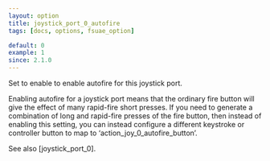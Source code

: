 ```yaml
---
layout: option
title: joystick_port_0_autofire
tags: [docs, options, fsuae_option]

default: 0
example: 1
since: 2.1.0
---
```


Set to enable to enable autofire for this joystick port.

Enabling autofire for a joystick port means that the ordinary fire
button will give the effect of many rapid-fire short presses. If you
need to generate a combination of long and rapid-fire presses of the
fire button, then instead of enabling this setting, you can instead
configure a different keystroke or controller button to map to
‘action_joy_0_autofire_button’.

See also [joystick_port_0].
